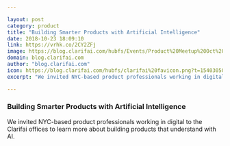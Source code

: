 ```yaml
---

layout: post
category: product
title: "Building Smarter Products with Artificial Intelligence"
date: 2018-10-23 18:09:10
link: https://vrhk.co/2CY2ZFj
image: https://blog.clarifai.com/hubfs/Events/Product%20Meetup%20Oct%202018/IMG_8258.jpg?t=1540305031599#keepProtocol
domain: blog.clarifai.com
author: "blog.clarifai.com"
icon: https://blog.clarifai.com/hubfs/clarifai%20favicon.png?t=1540305031599
excerpt: "We invited NYC-based product professionals working in digital to the Clarifai offices to learn more about building products that understand with AI."

---
```


### Building Smarter Products with Artificial Intelligence

We invited NYC-based product professionals working in digital to the Clarifai offices to learn more about building products that understand with AI.